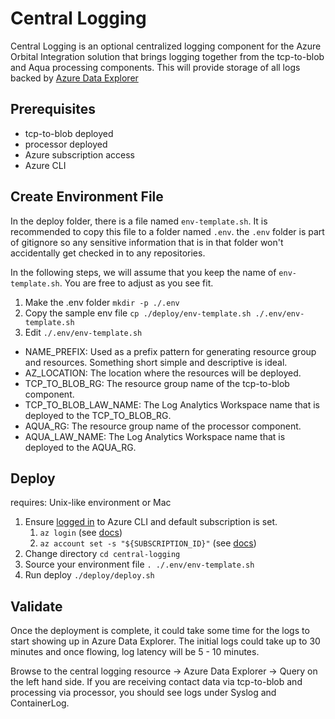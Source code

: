 # Central Logging
Central Logging is an optional centralized logging component for the Azure Orbital Integration solution that brings logging together from the tcp-to-blob and Aqua processing components. This will provide storage of all logs backed by [Azure Data Explorer](https://docs.microsoft.com/en-us/azure/data-explorer/data-explorer-overview)

## Prerequisites
* tcp-to-blob deployed
* processor deployed
* Azure subscription access
* Azure CLI

## Create Environment File
In the deploy folder, there is a file named `env-template.sh`. It is recommended to copy this file to a folder named `.env`. the `.env` folder is part of gitignore so any sensitive information that is in that folder won't accidentally get checked in to any repositories.

In the following steps, we will assume that you keep the name of `env-template.sh`. You are free to adjust as you see fit.

1. Make the .env folder `mkdir -p ./.env`
2. Copy the sample env file `cp ./deploy/env-template.sh ./.env/env-template.sh`
3. Edit `./.env/env-template.sh`
  * NAME_PREFIX: Used as a prefix pattern for generating resource group and resources. Something short simple and descriptive is ideal.
  * AZ_LOCATION: The location where the resources will be deployed.
  * TCP_TO_BLOB_RG: The resource group name of the tcp-to-blob component.
  * TCP_TO_BLOB_LAW_NAME: The Log Analytics Workspace name that is deployed to the TCP_TO_BLOB_RG.
  * AQUA_RG: The resource group name of the processor component.
  * AQUA_LAW_NAME: The Log Analytics Workspace name that is deployed to the AQUA_RG.

## Deploy
requires: Unix-like environment or Mac
1. Ensure [logged in](https://docs.microsoft.com/en-us/cli/azure/authenticate-azure-cli) to Azure CLI and default subscription is set. 
   1. `az login` (see [docs](https://docs.microsoft.com/en-us/cli/azure/authenticate-azure-cli))
   2. `az account set -s "${SUBSCRIPTION_ID}"` (see [docs](https://docs.microsoft.com/en-us/cli/azure/manage-azure-subscriptions-azure-cli#change-the-active-subscription))
2. Change directory `cd central-logging`
3. Source your environment file `. ./.env/env-template.sh`
4. Run deploy `./deploy/deploy.sh`

## Validate
Once the deployment is complete, it could take some time for the logs to start showing up in Azure Data Explorer. The initial logs could take up to 30 minutes and once flowing, log latency will be 5 - 10 minutes.

Browse to the central logging resource -> Azure Data Explorer -> Query on the left hand side. If you are receiving contact data via tcp-to-blob and processing via processor, you should see logs under Syslog and ContainerLog.
